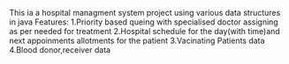 This ia a hospital managment system project using various data structures in java
Features:
1.Priority based queing with specialised doctor assigning as per needed for treatment
2.Hospital schedule for the day(with time)and next appoinments allotments for the patient
3.Vacinating Patients data
4.Blood donor,receiver data

